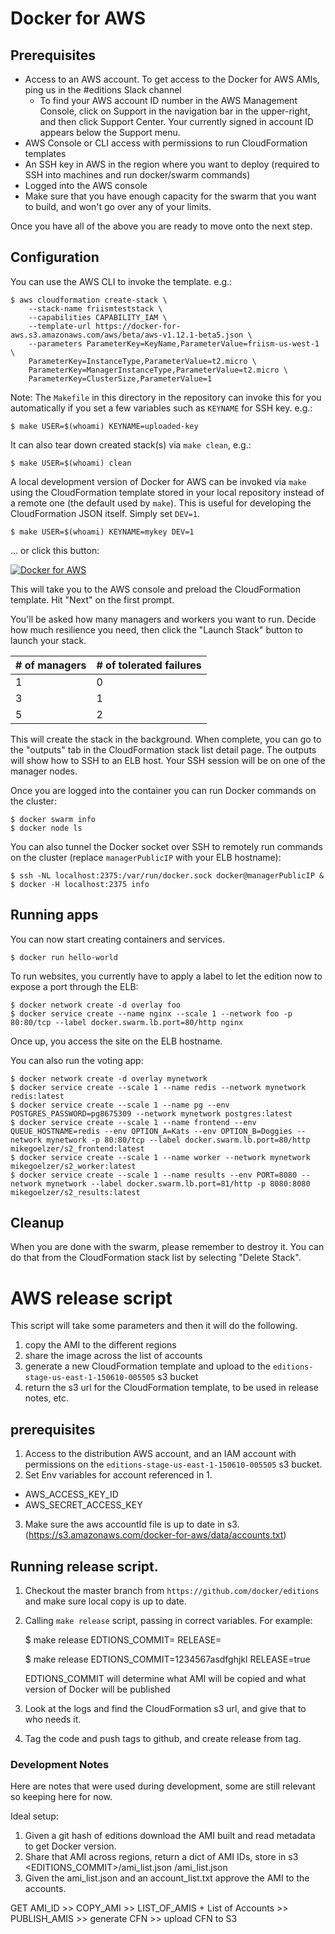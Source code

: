 # Docker for AWS

## Prerequisites
- Access to an AWS account. To get access to the Docker for AWS AMIs, ping us in the #editions Slack channel
    - To find your AWS account ID number in the AWS Management Console, click on Support in the navigation bar in the upper-right, and then click Support Center. Your currently signed in account ID appears below the Support menu.
- AWS Console or CLI access with permissions to run CloudFormation templates
- An SSH key in AWS in the region where you want to deploy (required to SSH into machines and run docker/swarm commands)
- Logged into the AWS console
- Make sure that you have enough capacity for the swarm that you want to build, and won't go over any of your limits.

Once you have all of the above you are ready to move onto the next step.

## Configuration

You can use the AWS CLI to invoke the template.  e.g.:

    $ aws cloudformation create-stack \
        --stack-name friismteststack \
        --capabilities CAPABILITY_IAM \
        --template-url https://docker-for-aws.s3.amazonaws.com/aws/beta/aws-v1.12.1-beta5.json \
        --parameters ParameterKey=KeyName,ParameterValue=friism-us-west-1 \
        ParameterKey=InstanceType,ParameterValue=t2.micro \
        ParameterKey=ManagerInstanceType,ParameterValue=t2.micro \
        ParameterKey=ClusterSize,ParameterValue=1

Note: The `Makefile` in this directory in the repository can invoke this for you
automatically if you set a few variables such as `KEYNAME` for SSH key.  e.g.:

    $ make USER=$(whoami) KEYNAME=uploaded-key

It can also tear down created stack(s) via `make clean`, e.g.:

    $ make USER=$(whoami) clean

A local development version of Docker for AWS can be invoked via `make` using
the CloudFormation template stored in your local repository instead of a remote
one (the default used by `make`).  This is useful for developing the
CloudFormation JSON itself.  Simply set `DEV=1`.

    $ make USER=$(whoami) KEYNAME=mykey DEV=1

... or click this button:

[![Docker for AWS](https://s3.amazonaws.com/cloudformation-examples/cloudformation-launch-stack.png)](https://console.aws.amazon.com/cloudformation/home?#/stacks/new?stackName=Docker&templateURL=https://docker-for-aws.s3.amazonaws.com/aws/beta/aws-v1.12.1-beta5.json)

This will take you to the AWS console and preload the CloudFormation template. Hit "Next" on the first prompt.

You'll be asked how many managers and workers you want to run. Decide how much resilience you need, then click the "Launch Stack" button to launch your stack.

| # of managers  | # of tolerated failures |
| ------------- | ------------- |
| 1  | 0  |
| 3  | 1  |
| 5  | 2  |

This will create the stack in the background. When complete, you can go to the "outputs" tab in the CloudFormation stack list detail page. The outputs will show how to SSH to an ELB host. Your SSH session will be on one of the manager nodes.

Once you are logged into the container you can run Docker commands on the cluster:

    $ docker swarm info
    $ docker node ls

You can also tunnel the Docker socket over SSH to remotely run commands on the cluster (replace `managerPublicIP` with your ELB hostname):

    $ ssh -NL localhost:2375:/var/run/docker.sock docker@managerPublicIP &
    $ docker -H localhost:2375 info

## Running apps

You can now start creating containers and services.

    $ docker run hello-world

To run websites, you currently have to apply a label to let the edition now to expose a port through the ELB:

    $ docker network create -d overlay foo
    $ docker service create --name nginx --scale 1 --network foo -p 80:80/tcp --label docker.swarm.lb.port=80/http nginx

Once up, you access the site on the ELB hostname.

You can also run the voting app:

    $ docker network create -d overlay mynetwork
    $ docker service create --scale 1 --name redis --network mynetwork redis:latest
    $ docker service create --scale 1 --name pg --env POSTGRES_PASSWORD=pg8675309 --network mynetwork postgres:latest
    $ docker service create --scale 1 --name frontend --env QUEUE_HOSTNAME=redis --env OPTION_A=Kats --env OPTION_B=Doggies --network mynetwork -p 80:80/tcp --label docker.swarm.lb.port=80/http mikegoelzer/s2_frontend:latest
    $ docker service create --scale 1 --name worker --network mynetwork mikegoelzer/s2_worker:latest
    $ docker service create --scale 1 --name results --env PORT=8080 --network mynetwork --label docker.swarm.lb.port=81/http -p 8080:8080 mikegoelzer/s2_results:latest


## Cleanup

When you are done with the swarm, please remember to destroy it. You can do that from the CloudFormation stack list by selecting "Delete Stack".




# AWS release script
This script will take some parameters and then it will do the following.

1. copy the AMI to the different regions
2. share the image across the list of accounts
3. generate a new CloudFormation template and upload to the `editions-stage-us-east-1-150610-005505` s3 bucket
4. return the s3 url for the CloudFormation template, to be used in release notes, etc.


## prerequisites
1. Access to the distribution AWS account, and an IAM account with permissions on the `editions-stage-us-east-1-150610-005505` s3 bucket.
2. Set Env variables for account referenced in 1.
- AWS_ACCESS_KEY_ID
- AWS_SECRET_ACCESS_KEY
3. Make sure the aws accountId file is up to date in s3. (https://s3.amazonaws.com/docker-for-aws/data/accounts.txt)


## Running release script.

1. Checkout the master branch from `https://github.com/docker/editions` and make sure local copy is up to date.
2. Calling `make release` script, passing in correct variables. For example:

    $ make release EDTIONS_COMMIT= RELEASE=

    $ make release EDTIONS_COMMIT=1234567asdfghjkl RELEASE=true

    EDTIONS_COMMIT will determine what AMI will be copied and what version of Docker will be published

3. Look at the logs and find the CloudFormation s3 url, and give that to who needs it.
4. Tag the code and push tags to github, and create release from tag.


### Development Notes
Here are notes that were used during development, some are still relevant so keeping here for now.

Ideal setup:

1. Given a git hash of editions download the AMI built and read metadata to get Docker version.
2. Share that AMI across regions, return a dict of AMI IDs, store in s3
   <EDITIONS_COMMIT>/ami_list.json
   /ami_list.json
3. Given the ami_list.json and an account_list.txt approve the AMI to the accounts.

GET AMI_ID >> COPY_AMI >> LIST_OF_AMIS + List of Accounts >> PUBLISH_AMIS >> generate CFN >> upload CFN to S3
